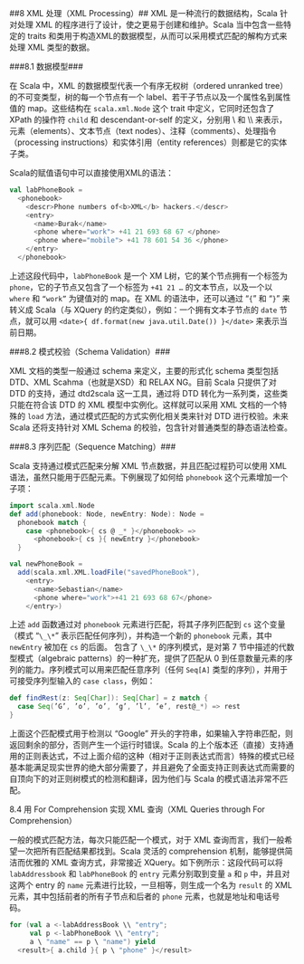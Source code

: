 ##8	XML 处理（XML Processing）##
XML 是一种流行的数据结构，Scala 针对处理 XML 的程序进行了设计，使之更易于创建和维护。Scala 当中包含一些特定的 traits 和类用于构造XML的数据模型，从而可以采用模式匹配的解构方式来处理 XML 类型的数据。

###8.1 数据模型###

在 Scala 中，XML 的数据模型代表一个有序无权树（ordered unranked tree）的不可变类型，树的每一个节点有一个 label、若干子节点以及一个属性名到属性值的 map。这些结构在 `scala.xml.Node` 这个 trait 中定义，它同时还包含了 XPath 的操作符 `child` 和 descendant-or-self 的定义，分别用 \ 和 \\\\ 来表示，元素（elements）、文本节点（text nodes）、注释（comments）、处理指令（processing instructions）和实体引用（entity references）则都是它的实体子类。

Scala的赋值语句中可以直接使用XML的语法：

```Scala
val labPhoneBook =
  <phonebook>
    <descr>Phone numbers of<b>XML</b> hackers.</descr>
    <entry>
      <name>Burak</name>
      <phone where="work"> +41 21 693 68 67 </phone>
      <phone where="mobile"> +41 78 601 54 36 </phone>
    </entry>
  </phonebook>
```

上述这段代码中，`labPhoneBook` 是一个 XM L树，它的某个节点拥有一个标签为 `phone`，它的子节点又包含了一个标签为 `+41 21 …` 的文本节点，以及一个以 `where` 和 `“work”` 为键值对的 map。在 XML 的语法中，还可以通过 “`{`” 和 “`}`” 来转义成 Scala（与 XQuery 的约定类似），例如：一个拥有文本子节点的 `date` 节点，就可以用 `<date>{ df.format(new java.util.Date()) }</date>` 来表示当前日期。

###8.2 模式校验（Schema Validation）###

XML 文档的类型一般通过 schema 来定义，主要的形式化 schema 类型包括 DTD、XML Scahma（也就是XSD）和 RELAX NG。目前 Scala 只提供了对 DTD 的支持，通过 dtd2scala 这一工具，通过将 DTD 转化为一系列类，这些类只能在符合该 DTD 的 XML 模型中实例化。这样就可以采用 XML 文档的一个特殊的 `load` 方法，通过模式匹配的方式实例化相关类来针对 DTD 进行校验。未来 Scala 还将支持针对 XML Schema 的校验，包含针对普通类型的静态语法检查。

###8.3 序列匹配（Sequence Matching）###

Scala 支持通过模式匹配来分解 XML 节点数据，并且匹配过程扔可以使用 XML 语法，虽然只能用于匹配元素。下例展现了如何给 `phonebook` 这个元素增加一个子项：

```Scala
import scala.xml.Node
def add(phonebook: Node, newEntry: Node): Node =
  phonebook match {
    case <phonebook>{ cs @ _* }</phonebook> =>
      <phonebook>{ cs }{ newEntry }</phonebook>
  }

val newPhoneBook =
  add(scala.xml.XML.loadFile("savedPhoneBook"),
    <entry>
      <name>Sebastian</name>
      <phone where="work">+41 21 693 68 67</phone>
    </entry>)
```

上述 `add` 函数通过对 `phonebook` 元素进行匹配，将其子序列匹配到 `cs` 这个变量（模式 “`\_\*`” 表示匹配任何序列），并构造一个新的 `phonebook` 元素，其中 `newEntry` 被加在 `cs` 的后面。
包含了 `\_\*` 的序列模式，是对第 7 节中描述的代数型模式（algebraic patterns）的一种扩充，提供了匹配从 0 到任意数量元素的序列的能力。序列模式可以用来匹配任意序列（任何 `Seq[A]` 类型的序列），并用于可接受序列型输入的 `case class`，例如：

```Scala
def findRest(z: Seq[Char]): Seq[Char] = z match {
  case Seq(’G’, ’o’, ’o’, ’g’, ’l’, ’e’, rest@_*) => rest
}
```

上面这个匹配模式用于检测以 “Google” 开头的字符串，如果输入字符串匹配，则返回剩余的部分，否则产生一个运行时错误。Scala 的上个版本还（直接）支持通用的正则表达式，不过上面介绍的这种（相对于正则表达式而言）特殊的模式已经基本能满足现实世界的绝大部分需要了，并且避免了全面支持正则表达式而需要的自顶向下的对正则树模式的检测和翻译，因为他们与 Scala 的模式语法非常不匹配。

8.4	用 For Comprehension 实现 XML 查询（XML Queries through For Comprehension）

一般的模式匹配方法，每次只能匹配一个模式，对于 XML 查询而言，我们一般希望一次把所有匹配结果都找到。Scala 灵活的 comprehension 机制，能够提供简洁而优雅的 XML 查询方式，非常接近 XQuery。如下例所示：这段代码可以将 `labAddressbook` 和 `labPhoneBook` 的 `entry` 元素分别取到变量 `a` 和 `p` 中，并且对这两个 entry 的 `name` 元素进行比较，一旦相等，则生成一个名为 `result` 的 XML 元素，其中包括前者的所有子节点和后者的 `phone` 元素，也就是地址和电话号码。

```Scala
for (val a <-labAddressBook \\ "entry";
     val p <-labPhoneBook \\ "entry";
     a \ "name" == p \ "name") yield
  <result>{ a.child }{ p \ "phone" }</result>
```
